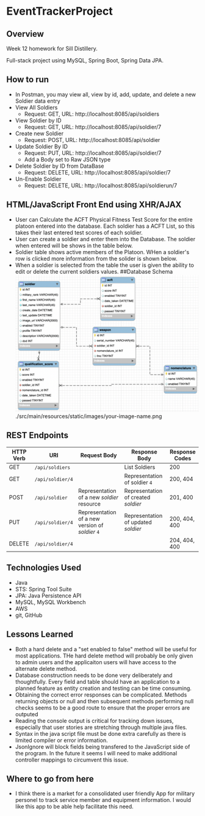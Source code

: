 # EventTrackerProject

## Overview

Week 12 homework for Sill Distillery.

Full-stack project using MySQL, Spring Boot, Spring Data JPA.

## How to run
* In Postman, you may view all, view by id, add, update, and delete a new Soldier data entry
* View All Soldiers
  * Request: GET, URL: http://localhost:8085/api/soldiers
* View Soldier by ID
  * Request: GET, URL: http://localhost:8085/api/soldier/7
* Create new Soldier
  * Request: POST, URL: http://localhost:8085/api/soldier
* Update Soldier By ID
  * Request: PUT, URL: http://localhost:8085/api/soldier/7
  * Add a Body set to Raw JSON type
* Delete Soldier by ID from DataBase
  * Request: DELETE, URL: http://localhost:8085/api/soldier/7
* Un-Enable Soldier
  * Request: DELETE, URL: http://localhost:8085/api/soldierun/7

## HTML/JavaScript Front End using XHR/AJAX
* User can Calculate the ACFT Physical Fitness Test Score for the entire platoon entered into the database.  Each soldier has a ACFT List, so this takes their last entered test scores of each soldier.
* User can create a soldier and enter them into the Database.  The soldier when entered will be shows in the table below.
* Soldier table shows active members of the Platoon.  WHen a soldier's row is clicked more information from the solider is shown below.
* When a soldier is selected from the table the user is given the ability to edit or delete the current soldiers values.
##Database Schema 
![Database Schema](SoldierTracker/src/main/resources/static/images/SoldierAppSchemaDiagram.png)
./src/main/resources/static/images/your-image-name.png
## REST Endpoints
| HTTP Verb | URI                  | Request Body | Response Body | Response Codes |
|-----------|----------------------|--------------|---------------|----------------|
| GET       | `/api/soldiers`      |              | List Soldiers    | 200 |
| GET       | `/api/soldier/4`   |              | Representation of soldier `4` | 200, 404 |
| POST      | `/api/soldier`      | Representation of a new _soldier_ resource | Representation of created _soldier_ | 201, 400 |
| PUT       | `/api/soldier/4`   | Representation of a new version of _soldier_ `4` | Representation of updated _soldier_ | 200, 404, 400 |
| DELETE    | `/api/soldier/4`   |              | | 204, 404, 400 |
## Technologies Used

* Java
* STS: Spring Tool Suite
* JPA: Java Persistence API
* MySQL, MySQL Workbench
* AWS
* git, GitHub

## Lessons Learned
* Both a hard delete and a "set enabled to false" method will be useful for most applications.  THe hard delete method will probably be only given to admin users and the applicaiton users will have access to the alternate delete method.
* Database construction needs to be done very deliberately and thoughtfully.  Every field and table should have an application to a planned feature as entity creation and testing can be time consuming.
* Obtaining the correct error responses can be complicated. Methods returning objects or null and then subsequent methods performing null checks seems to be a good route to ensure that the proper errors are outputed
* Reading the console output is critical for tracking down issues, especially that user stories are stretching through multiple java files.
* Syntax in the java script file must be done extra carefully as there is limited compiler or error information.
* JsonIgnore will block fields being transfered to the JavaScript side of the program.  In the future it seems I will need to make additional controller mappings to circumvent this issue.

## Where to go from here
* I think there is a market for a consolidated user friendly App for military personel to track service member and equipment information.  I would like this app to be able help facilitate this need.


